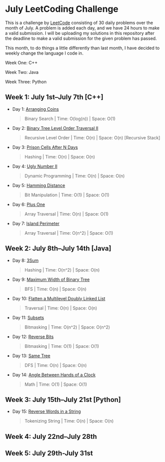 # July LeetCoding Challenge

This is a challenge by [LeetCode](https://leetcode.com/explore/featured/card/july-leetcoding-challenge/) consisting of 30 daily problems over the month of July. A problem is added each day, and we have 24 hours to make a valid submission. I will be uploading my solutions in this repository after the deadline to make a valid submission for the given problem has passed.

This month, to do things a little differently than last month, I have decided to weekly change the language I code in. 

Week One: C++

Week Two: Java

Week Three: Python


## Week 1: July 1st–July 7th [C++]

* Day 1: [Arranging Coins](https://leetcode.com/explore/featured/card/july-leetcoding-challenge/544/week-1-july-1st-july-7th/3377/)

    > Binary Search | 
    > Time: O(log(n)) |
    > Space: O(1)

* Day 2: [Binary Tree Level Order Traversal II](https://leetcode.com/explore/featured/card/july-leetcoding-challenge/544/week-1-july-1st-july-7th/3378/)

    > Recursive Level Order | 
    > Time: O(n) |
    > Space: O(n) [Recursive Stack]

* Day 3: [Prison Cells After N Days](https://leetcode.com/explore/featured/card/july-leetcoding-challenge/544/week-1-july-1st-july-7th/3379/)

    > Hashing | 
    > Time: O(n) |
    > Space: O(n)

* Day 4: [Ugly Number II](https://leetcode.com/explore/featured/card/july-leetcoding-challenge/544/week-1-july-1st-july-7th/3380/)

    > Dynamic Programming | 
    > Time: O(n) |
    > Space: O(n)

* Day 5: [Hamming Distance](https://leetcode.com/explore/featured/card/july-leetcoding-challenge/544/week-1-july-1st-july-7th/3381/)

    > Bit Manipulation | 
    > Time: O(1) |
    > Space: O(1)

* Day 6: [Plus One](https://leetcode.com/explore/featured/card/july-leetcoding-challenge/544/week-1-july-1st-july-7th/3382/)

    > Array Traversal | 
    > Time: O(n) |
    > Space: O(1)

* Day 7: [Island Perimeter](https://leetcode.com/explore/featured/card/july-leetcoding-challenge/544/week-1-july-1st-july-7th/3383/)

    > Array Traversal | 
    > Time: O(n^2) |
    > Space: O(1)


## Week 2: July 8th–July 14th [Java]

* Day 8: [3Sum](https://leetcode.com/explore/featured/card/july-leetcoding-challenge/545/week-2-july-8th-july-14th/3384/)

    > Hashing | 
    > Time: O(n^2) |
    > Space: O(n)

* Day 9: [Maximum Width of Binary Tree](https://leetcode.com/explore/featured/card/july-leetcoding-challenge/545/week-2-july-8th-july-14th/3385/)

    > BFS | 
    > Time: O(n) |
    > Space: O(n)

* Day 10: [Flatten a Multilevel Doubly Linked List](https://leetcode.com/explore/featured/card/july-leetcoding-challenge/545/week-2-july-8th-july-14th/3386/)

    > Traversal | 
    > Time: O(n) |
    > Space: O(n)

* Day 11: [Subsets](https://leetcode.com/explore/featured/card/july-leetcoding-challenge/545/week-2-july-8th-july-14th/3387/)

    > Bitmasking | 
    > Time: O(n^2) |
    > Space: O(n^2)

* Day 12: [Reverse Bits](https://leetcode.com/explore/featured/card/july-leetcoding-challenge/545/week-2-july-8th-july-14th/3388/)

    > Bitmasking | 
    > Time: O(1) |
    > Space: O(1)

* Day 13: [Same Tree](https://leetcode.com/explore/featured/card/july-leetcoding-challenge/545/week-2-july-8th-july-14th/3389/)

    > DFS | 
    > Time: O(n) |
    > Space: O(n)

* Day 14: [Angle Between Hands of a Clock](https://leetcode.com/explore/featured/card/july-leetcoding-challenge/545/week-2-july-8th-july-14th/3390/)

    > Math | 
    > Time: O(1) |
    > Space: O(1)


## Week 3: July 15th–July 21st [Python]

* Day 15: [Reverse Words in a String](https://leetcode.com/explore/featured/card/july-leetcoding-challenge/546/week-3-july-15th-july-21st/3391/)

    > Tokenizing String | 
    > Time: O(n) |
    > Space: O(n)

## Week 4: July 22nd–July 28th


## Week 5: July 29th-July 31st
